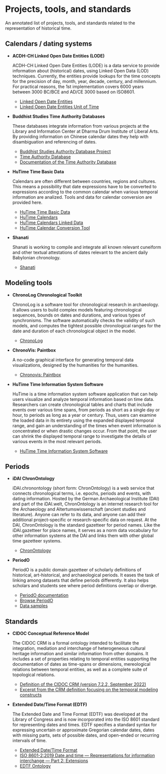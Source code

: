 # Projects, tools, and standards

An annotated list of projects, tools, and standards related to the representation of historical time.

## Calendars / dating systems

* **ACDH-CH Linked Open Date Entities (LODE)**

    ACDH-CH Linked Open Date Entities (LODE) is a data service to provide information about (historical) dates, using Linked Open Data (LOD) techniques. Currently, the entities provide lookups for the time concepts for the precision of day, month, year, decade, century, and millennium. For practical reasons, the 1st implementation covers 6000 years between 3000 BC/BCE and AD/CE 3000 based on ISO8601.
    
    * [Linked Open Date Entities](https://vocabs.dariah.eu/date_entities/en/)
    * [Linked Open Date Entities Unit of Time](https://vocabs.dariah.eu/ut_entities/en/)

* **Buddhist Studies Time Authority Databases**

    These databases integrate information from various projects at the Library and Information Center at Dharma Drum Institute of Liberal Arts. By providing information on Chinese calendar dates they help with disambiguation and referencing of dates.
    
    * [Buddhist Studies Authority Database Project](https://authority.dila.edu.tw)
    * [Time Authority Database](https://authority.dila.edu.tw/time/)
    * [Documentation of the Time Authority Database](https://wiki.dila.edu.tw/pages/法鼓佛教學院時間規範資料庫說明：Notes_on_the_DDBC_Time_Authority_Database)
    
* **HuTime Time Basic Data**

    Calendars are often different between countries, regions and cultures. This means a possibility that date expressions have to be converted to expressions according to the common calendar when various temporal information are analized. Tools and data for calendar conversion are provided here.
    
    * [HuTime Time Basic Data](http://www.hutime.org/basicdata/)
    * [HuTime Calendars](http://www.hutime.org/basicdata/calendar/calendars/)
    * [HuTime Calendars Linked Data](http://datetime.hutime.org/)
    * [HuTime Calendar Conversion Tool](http://www.hutime.org/basicdata/calendar/form.html)

* **Shanati**

    Shanati is working to compile and integrate all known relevant cuneiform and other textual attestations of dates relevant to the ancient daily Babylonian chronology.
    
    * [Shanati](http://www.shanati.org)
    
## Modeling tools

* **ChronoLog Chronological Toolkit**

    ChronoLog is a software tool for chronological research in archaeology. It allows users to build complex models featuring chronological sequences, bounds on dates and durations, and various types of synchronisms. The software automatically checks the validity of such models, and computes the tightest possible chronological ranges for the date and duration of each chronological object in the  model.
    
    * [ChronoLog](https://chrono.ulb.be)
    
* **ChronoVis: Paintbox**

    A no-code graphical interface for generating temporal data visualizations, designed by the humanities for the humanities.
    
    * [Chronovis: Paintbox](https://huegor.github.io/chronovis-paintbox/)
    
* **HuTime Time Information System Software**

    HuTime is a time information system software application that can help users visualize and analyze temporal information based on time data. Researchers can create chronological tables and charts that include events over various time spans, from periods as short as a single day or hour, to periods as long as a year or century. Thus, users can examine the loaded data in its entirety using the expanded displayed temporal range, and gain an understanding of the times when event information is concentrated or when drastic changes occur. From that point, the user can shrink the displayed temporal range to investigate the details of various events in the most relevant periods.
    
    * [HuTime Time Information System Software](http://www.hutime.org/hutime/index.html)
    
## Periods

* **iDAI ChronOntology**

    iDAI.chronontology (short form: ChronOntology) is a web service that connects chronological terms, i.e. epochs, periods and events, with dating information. Hosted by the German Archaeological Institute (DAI) and part of the iDAI.welt, ChronOntology is an internet research tool for the Archaeology and Altertumswissenschaft (ancient studies and literature). Anyone can refer to its data, and anyone can add their additional project-specific or research-specific data on request. At the DAI, ChronOntology is the standard gazetteer for period names. Like the iDAI.gazetteer for place names, it serves as a norm data vocabulary for other information systems at the DAI and links them with other global time gazetteer systems.
    
    * [ChronOntology](https://chronontology.dainst.org)

* **PeriodO**

    PeriodO is a public domain gazetteer of scholarly definitions of historical, art-historical, and archaeological periods. It eases the task of linking among datasets that define periods differently. It also helps scholars and students see where period definitions overlap or diverge.
    
    * [PeriodO documentation](https://perio.do/)
    * [Browse PeriodO](https://client.perio.do/?page=backend-home&backendID=web-https%3A%2F%2Fdata.perio.do%2F)
    * [Data samples](https://github.com/historical-time/data-samples/tree/main/periodo)

## Standards

* **CIDOC Conceptual Reference Model**

    The CIDOC CRM is a formal ontology intended to facilitate the integration, mediation and interchange of heterogeneous cultural heritage information and similar information from other domains. It includes a set of properties relating to temporal entities supporting the documentation of dates as time-spans or dimensions, mereological relations between temporal entities, as well as a complete suite of topological relations.
    
    * [Definition of the CIDOC CRM (version 7.2.2, September 2022)](https://www.cidoc-crm.org/sites/default/files/cidoc_crm_version_7.2.2%5B20%20Oct%5D.pdf)
    * [Excerpt from the CRM definition focusing on the temporal modeling constructs](documents/CIDOC%20CRM%20SIG%20-%202022%20-%20Temporal%20relations.pdf)

* **Extended Date/Time Format (EDTF)**

    The Extended Date and Time Format (EDTF) was developed at the Library of Congress and is now incorporated into the ISO 8601 standard for representing dates and times. EDTF specifies a standard syntax for expressing uncertain or approximate Gregorian calendar dates, dates with missing parts, sets of possible dates, and open-ended or recurring intervals of time.
    
    * [Extended Date/Time Format](https://www.loc.gov/standards/datetime/)
    * [ISO 8601-2:2019 Date and time — Representations for information interchange — Part 2: Extensions](https://www.iso.org/standard/70908.html)
    * [EDTF Ontology](https://periodo.github.io/edtf-ontology/)
    


